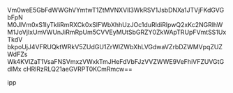 Vm0weE5GbFdWWGhVYmtwT1ZtMVNXVll3WkRSV1JsbDNXa1JTVjFKdGVGbFpN
M0JIVm0xS1IyTkliRmRXCk0xSlFWbXhhUzJOc1duRldiRlpwQ2xKc2NGRlhW
M1JoVjIxUmVWUnJiRmRpUm5CVVEyMUtSbGRZY0ZkWApTRUpFVmtSS1UxTkdV
bkpoUjJ4VFRUQktWRkV5ZUdGU1ZrWlZWbXhLVGdwaVZrbDZWMVpqZUZWdFZs
Wk4KVlZaT1VsaFNSVmxzVWxkTmJHeFdVbFJzVVZWWE9VeFhiVFZUVGtGdlMx
cHRlRzRLQ21aeGVRPT0KCmRmcw==

ipp